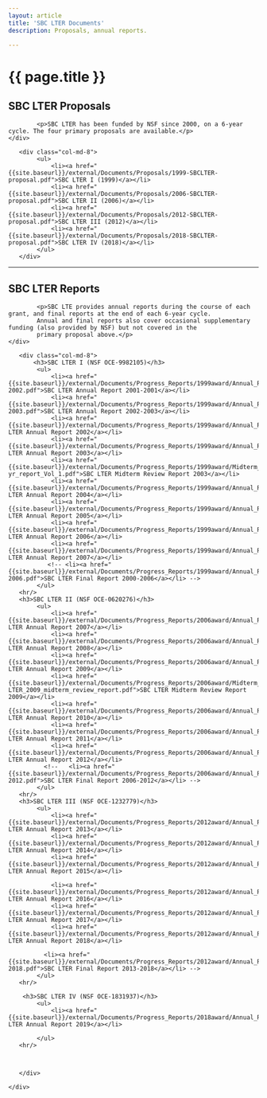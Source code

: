 ```yaml
---
layout: article
title: 'SBC LTER Documents'
description: Proposals, annual reports.

---
```

<!-- IMPORTANT NOTE:
How to add a new document
1. Add the document to the external area (someone in the admin group)
  1. Follow the existing naming pattern 
  2. Use project year and calendar year so that they order properly
  3. No spaces in filenames, use underscores instead (spaces in filenames make URL construction more difficult, because they need to be encoded)
add links to documents using an existing document as a template.



--> 
<h1>{{ page.title }} </h1>



<div id="main-container">
<div class="row">
</div>

<div class="row">
    <div class="col-md-4">
     <h2>SBC LTER Proposals</h2>

            <p>SBC LTER has been funded by NSF since 2000, on a 6-year cycle. The four primary proposals are available.</p>
    </div>
        
	   <div class="col-md-8">
            <ul>
                <li><a href="{{site.baseurl}}/external/Documents/Proposals/1999-SBCLTER-proposal.pdf">SBC LTER I (1999)</a></li>
                <li><a href="{{site.baseurl}}/external/Documents/Proposals/2006-SBCLTER-proposal.pdf">SBC LTER II (2006)</a></li>
                <li><a href="{{site.baseurl}}/external/Documents/Proposals/2012-SBCLTER-proposal.pdf">SBC LTER III (2012)</a></li>
                <li><a href="{{site.baseurl}}/external/Documents/Proposals/2018-SBCLTER-proposal.pdf">SBC LTER IV (2018)</a></li>
            </ul>
       </div>

</div>

<hr/>
    
<div class="row">
    <div class="col-md-4">
         <h2>SBC LTER Reports</h2>

            <p>SBC LTE provides annual reports during the course of each grant, and final reports at the end of each 6-year cycle.
            Annual and final reports also cover occasional supplementary funding (also provided by NSF) but not covered in the 
            primary proposal above.</p>
    </div>
        
	   <div class="col-md-8">
           <h3>SBC LTER I (NSF OCE-9982105)</h3>
            <ul>
                <li><a href="{{site.baseurl}}/external/Documents/Progress_Reports/1999award/Annual_Reports/SBCLTER_Annual_Report_2001-2002.pdf">SBC LTER Annual Report 2001-2001</a></li>
                <li><a href="{{site.baseurl}}/external/Documents/Progress_Reports/1999award/Annual_Reports/SBCLTER_Annual_Report_2002-2003.pdf">SBC LTER Annual Report 2002-2003</a></li>
                <li><a href="{{site.baseurl}}/external/Documents/Progress_Reports/1999award/Annual_Reports/SBCLTER_Annual_Report_2002.pdf">SBC LTER Annual Report 2002</a></li>
                <li><a href="{{site.baseurl}}/external/Documents/Progress_Reports/1999award/Annual_Reports/SBCLTER_Annual_Report_2003.pdf">SBC LTER Annual Report 2003</a></li>
                <li><a href="{{site.baseurl}}/external/Documents/Progress_Reports/1999award/Midterm_Review/SBC_LTER_3-yr_report_Vol_1.pdf">SBC LTER Midterm Review Report 2003</a></li>
                <li><a href="{{site.baseurl}}/external/Documents/Progress_Reports/1999award/Annual_Reports/SBCLTER_Annual_Report_2004.pdf">SBC LTER Annual Report 2004</a></li>
                <li><a href="{{site.baseurl}}/external/Documents/Progress_Reports/1999award/Annual_Reports/SBCLTER_Annual_Report_2005.pdf">SBC LTER Annual Report 2005</a></li>
                <li><a href="{{site.baseurl}}/external/Documents/Progress_Reports/1999award/Annual_Reports/SBCLTER_Annual_Report_2006.pdf">SBC LTER Annual Report 2006</a></li>
                <li><a href="{{site.baseurl}}/external/Documents/Progress_Reports/1999award/Annual_Reports/SBCLTER_Annual_Report_2007.pdf">SBC LTER Annual Report 2007</a></li>
               <!-- <li><a href="{{site.baseurl}}/external/Documents/Progress_Reports/1999award/Annual_Reports/SBCLTER_Final_Report_2000-2006.pdf">SBC LTER Final Report 2000-2006</a></li> -->
            </ul>
       <hr/>           
       <h3>SBC LTER II (NSF OCE-0620276)</h3>
            <ul>
                <li><a href="{{site.baseurl}}/external/Documents/Progress_Reports/2006award/Annual_Reports/SBCLTER_Annual_Report_Year1_2007.pdf">SBC LTER Annual Report 2007</a></li>
                <li><a href="{{site.baseurl}}/external/Documents/Progress_Reports/2006award/Annual_Reports/SBCLTER_Annual_Report_Year2_2008.pdf">SBC LTER Annual Report 2008</a></li>
                <li><a href="{{site.baseurl}}/external/Documents/Progress_Reports/2006award/Annual_Reports/SBCLTER_Annual_Report_Year3_2009.pdf">SBC LTER Annual Report 2009</a></li>
                <li><a href="{{site.baseurl}}/external/Documents/Progress_Reports/2006award/Midterm_Review/SBC-LTER_2009_midterm_review_report.pdf">SBC LTER Midterm Review Report 2009</a></li>
                <li><a href="{{site.baseurl}}/external/Documents/Progress_Reports/2006award/Annual_Reports/SBCLTER_Annual_Report_Year4_2010.pdf">SBC LTER Annual Report 2010</a></li>
                <li><a href="{{site.baseurl}}/external/Documents/Progress_Reports/2006award/Annual_Reports/SBCLTER_Annual_Report_Year5_2011.pdf">SBC LTER Annual Report 2011</a></li>
                <li><a href="{{site.baseurl}}/external/Documents/Progress_Reports/2006award/Annual_Reports/SBCLTER_Annual_Report_Year6_2012.pdf">SBC LTER Annual Report 2012</a></li>
              <!--   <li><a href="{{site.baseurl}}/external/Documents/Progress_Reports/2006award/Annual_Reports/SBCLTER_Final_Report_2006-2012.pdf">SBC LTER Final Report 2006-2012</a></li> -->
            </ul>
       <hr/>       
       <h3>SBC LTER III (NSF OCE-1232779)</h3>
            <ul>
                <li><a href="{{site.baseurl}}/external/Documents/Progress_Reports/2012award/Annual_Reports/SBCLTER_Annual_Report_Year1_2013.pdf">SBC LTER Annual Report 2013</a></li>
                <li><a href="{{site.baseurl}}/external/Documents/Progress_Reports/2012award/Annual_Reports/SBCLTER_Annual_Report_Year2_2014.pdf">SBC LTER Annual Report 2014</a></li>
                <li><a href="{{site.baseurl}}/external/Documents/Progress_Reports/2012award/Annual_Reports/SBCLTER_Annual_Report_Year3_2015.pdf">SBC LTER Annual Report 2015</a></li>
<!--      <li><a href="{{site.baseurl}}/external/Documents/Progress_Reports/2012award/Midterm_Review/SBC-LTER_2009_midterm_review_report.pdf">SBC LTER Midterm Review Report 2015</a></li> -->
                <li><a href="{{site.baseurl}}/external/Documents/Progress_Reports/2012award/Annual_Reports/SBCLTER_Annual_Report_Year4_2016.pdf">SBC LTER Annual Report 2016</a></li>
                <li><a href="{{site.baseurl}}/external/Documents/Progress_Reports/2012award/Annual_Reports/SBCLTER_Annual_Report_Year5_2017.pdf">SBC LTER Annual Report 2017</a></li>
                <li><a href="{{site.baseurl}}/external/Documents/Progress_Reports/2012award/Annual_Reports/SBCLTER_Annual_Report_Year6_2018.pdf">SBC LTER Annual Report 2018</a></li>

              <li><a href="{{site.baseurl}}/external/Documents/Progress_Reports/2012award/Annual_Reports/SBCLTER_Final_Report_2012-2018.pdf">SBC LTER Final Report 2013-2018</a></li> -->
            </ul>
       <hr/>       
               
        <h3>SBC LTER IV (NSF OCE-1831937)</h3>
            <ul>
                <li><a href="{{site.baseurl}}/external/Documents/Progress_Reports/2018award/Annual_Reports/SBCLTER_Annual_Report_Year1_2019.pdf">SBC LTER Annual Report 2019</a></li>
<!--             <li><a href="{{site.baseurl}}/external/Documents/Progress_Reports/2018award/Annual_Reports/SBCLTER_Annual_Report_Year1_2019.pdf">SBC LTER Annual Report 2019</a></li>
                 <li><a href="{{site.baseurl}}/external/Documents/Progress_Reports/2018award/Annual_Reports/SBCLTER_Annual_Report_Year2_2020.pdf">SBC LTER Annual Report 2020</a></li>
                <li><a href="{{site.baseurl}}/external/Documents/Progress_Reports/2018award/Annual_Reports/SBCLTER_Annual_Report_Year3_2021.pdf">SBC LTER Annual Report 2021</a></li>
                <li><a href="{{site.baseurl}}/external/Documents/Progress_Reports/2018award/Midterm_Review/SBCLTER_2021_midterm_review_report.pdf">SBC LTER Midterm Review Report 2021</a></li>
                <li><a href="{{site.baseurl}}/external/Documents/Progress_Reports/2018award/Annual_Reports/SBCLTER_Annual_Report_Year4_2022.pdf">SBC LTER Annual Report 2022</a></li>
                <li><a href="{{site.baseurl}}/external/Documents/Progress_Reports/2018award/Annual_Reports/SBCLTER_Annual_Report_Year5_2023.pdf">SBC LTER Annual Report 2023</a></li>
                <li><a href="{{site.baseurl}}/external/Documents/Progress_Reports/2018award/Annual_Reports/SBCLTER_Annual_Report_Year6_2024.pdf">SBC LTER Annual Report 2024</a></li>
                <li><a href="{{site.baseurl}}/external/Documents/Progress_Reports/2018award/Annual_Reports/SBCLTER_Final_Report_2018-2024.pdf">SBC LTER Final Report 2018-2024</a></li> -->
            </ul>
       <hr/>   
                      
                             
                                           
       </div>


</div>    
     
    </div>